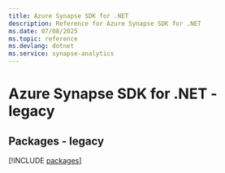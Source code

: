 ```yaml
---
title: Azure Synapse SDK for .NET
description: Reference for Azure Synapse SDK for .NET
ms.date: 07/08/2025
ms.topic: reference
ms.devlang: dotnet
ms.service: synapse-analytics
---
```

# Azure Synapse SDK for .NET - legacy
## Packages - legacy
[!INCLUDE [packages](synapse-index.md)]